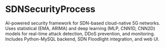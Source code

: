 # SDNSecurityProcess
AI-powered security framework for SDN-based cloud-native 5G networks. Uses statistical (EMA, ARIMA) and deep learning (MLP, CNN1D, CNN2D) models for real-time attack detection, DDoS prevention, and monitoring. Includes Python-MySQL backend, SDN Floodlight integration, and web UI.
